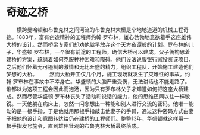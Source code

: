 # 奇迹之桥
　　横跨曼哈顿和布鲁克林之间河流的布鲁克林大桥是个地地道道的机械工程奇迹。1883年，富有创造精神的工程师约翰·罗布林，雄心勃勃地意欲着手这座雄伟大桥的设计。然而桥梁专家们却劝他趁早放弃这个天方夜谭般的计划。罗布林的儿子，华盛顿·罗布林，一个很有前途的工程师，确信大桥可以建成。父子俩构思着建桥的方案，琢磨着如何克服种种困难和障碍。他们设法说服银行家投资该项目，之后他们怀着无可遏制的激情和无比旺盛的精力，组织工程队，开始施工建造他们梦想的大桥。 
　　然而大桥开工仅几个月，施工现场就发生了灾难性的事故。约翰·罗布林在事故中不幸身亡。华盛顿的大脑严重受伤，无法讲话也不能走路了。谁都以为这项工程会因此而泡汤，因为只有罗布林父子才知道如何把这座大桥建成。然而尽管华盛顿·罗布林丧失了活动和说话的能力，他的思维还同以往一样敏锐。一天他躺在病床上，忽然一闪念想出一种能和别人进行交流的密码。他唯一能动的是一根手指，于是他就用那根手指敲击他妻子的手臂，通过这种密码方式由妻子把他的设计和意图转达给仍在建桥的工程师们。整整13年，华盛顿就这样用一根手指发号施令，直到雄伟壮观的布鲁克林大桥最终落成。
 